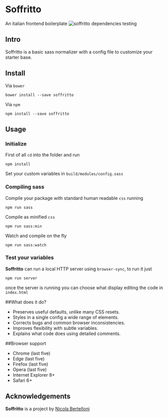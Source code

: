 
# Soffritto
An italian frontend boilerplate
![soffritto dependencies testing](https://david-dm.org/wanbinkimoon/soffritto.svg)

## Intro
Soffritto is a basic sass normalizer with a config file to customize your starter base.

## Install
Via `bower`
```
bower install --save soffritto
```
Via `npm`
```
npm install --save soffritto
```

## Usage
### Initialize  
First of all `cd` into the folder and run   
```
npm install
```
Set your custom variables in `build/modules/config.sass`

### Compiling sass
Compile your package with standard human readable `css` running
```
npm run sass
```
Compile as minified `css`
```
npm run sass:min
```
Watch and compile on the fly
```
npm run sass:watch
```

### Test your variables
**Soffritto** can run a local HTTP server using `browser-sync`, to run it just
```
npm run server
```
once the server is running you can choose what display editing the code in `index.html`

##What does it do?
* Preserves useful defaults, unlike many CSS resets.
* Styles in a single config a wide range of elements.
* Corrects bugs and common browser inconsistencies.
* Improves flexibility with subtle variables.
* Explains what code does using detailed comments.

##Browser support
* Chrome (last five)
* Edge (last five)
* Firefox (last five)
* Opera (last five)
* Internet Explorer 8+
* Safari 6+

## Acknowledgements
**Soffritto** is a project by [Nicola Bertelloni](mailto:nicola.bertelloni@gmail.com)

